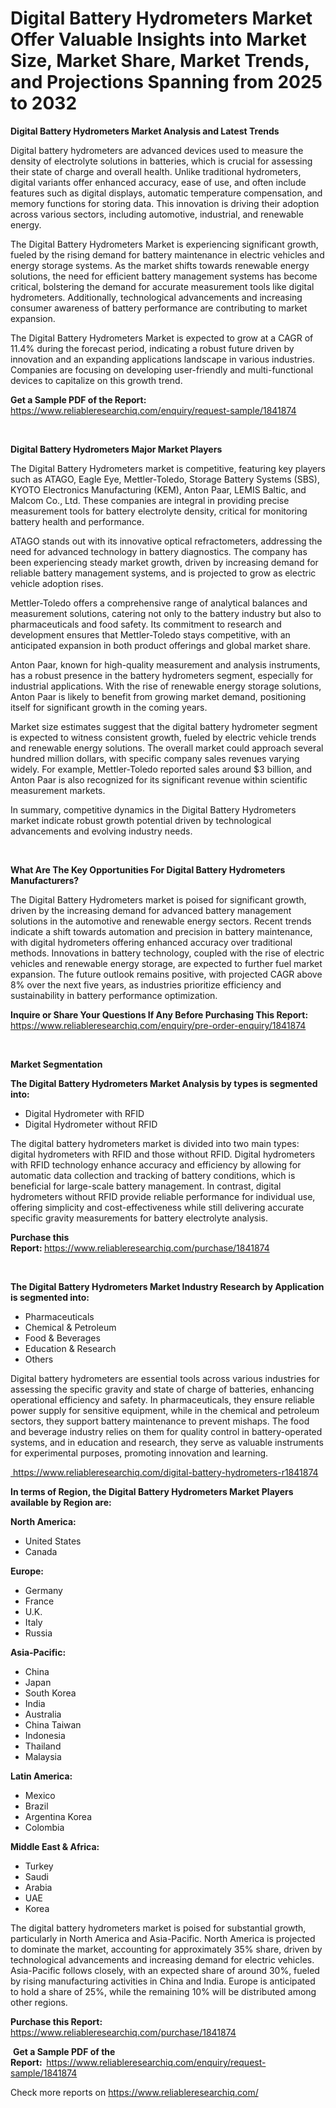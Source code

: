 <p><h1>Digital Battery Hydrometers Market Offer Valuable Insights into Market Size, Market Share, Market Trends, and Projections Spanning from 2025 to 2032</h1></p><p><strong>Digital Battery Hydrometers Market Analysis and Latest Trends</strong></p>
<p><p>Digital battery hydrometers are advanced devices used to measure the density of electrolyte solutions in batteries, which is crucial for assessing their state of charge and overall health. Unlike traditional hydrometers, digital variants offer enhanced accuracy, ease of use, and often include features such as digital displays, automatic temperature compensation, and memory functions for storing data. This innovation is driving their adoption across various sectors, including automotive, industrial, and renewable energy.</p><p>The Digital Battery Hydrometers Market is experiencing significant growth, fueled by the rising demand for battery maintenance in electric vehicles and energy storage systems. As the market shifts towards renewable energy solutions, the need for efficient battery management systems has become critical, bolstering the demand for accurate measurement tools like digital hydrometers. Additionally, technological advancements and increasing consumer awareness of battery performance are contributing to market expansion. </p><p>The Digital Battery Hydrometers Market is expected to grow at a CAGR of 11.4% during the forecast period, indicating a robust future driven by innovation and an expanding applications landscape in various industries. Companies are focusing on developing user-friendly and multi-functional devices to capitalize on this growth trend.</p></p>
<p><strong>Get a Sample PDF of the Report:&nbsp;</strong> <a href="https://www.reliableresearchiq.com/enquiry/request-sample/1841874?utm_campaign=2843&utm_medium=2&utm_source=Github&utm_content=ia&utm_term=26032025&utm_id=digital-battery-hydrometers">https://www.reliableresearchiq.com/enquiry/request-sample/1841874</a></p>
<p>&nbsp;</p>
<p><strong>Digital Battery Hydrometers Major Market Players</strong></p>
<p><p>The Digital Battery Hydrometers market is competitive, featuring key players such as ATAGO, Eagle Eye, Mettler-Toledo, Storage Battery Systems (SBS), KYOTO Electronics Manufacturing (KEM), Anton Paar, LEMIS Baltic, and Malcom Co., Ltd. These companies are integral in providing precise measurement tools for battery electrolyte density, critical for monitoring battery health and performance.</p><p>ATAGO stands out with its innovative optical refractometers, addressing the need for advanced technology in battery diagnostics. The company has been experiencing steady market growth, driven by increasing demand for reliable battery management systems, and is projected to grow as electric vehicle adoption rises.</p><p>Mettler-Toledo offers a comprehensive range of analytical balances and measurement solutions, catering not only to the battery industry but also to pharmaceuticals and food safety. Its commitment to research and development ensures that Mettler-Toledo stays competitive, with an anticipated expansion in both product offerings and global market share.</p><p>Anton Paar, known for high-quality measurement and analysis instruments, has a robust presence in the battery hydrometers segment, especially for industrial applications. With the rise of renewable energy storage solutions, Anton Paar is likely to benefit from growing market demand, positioning itself for significant growth in the coming years.</p><p>Market size estimates suggest that the digital battery hydrometer segment is expected to witness consistent growth, fueled by electric vehicle trends and renewable energy solutions. The overall market could approach several hundred million dollars, with specific company sales revenues varying widely. For example, Mettler-Toledo reported sales around $3 billion, and Anton Paar is also recognized for its significant revenue within scientific measurement markets.</p><p>In summary, competitive dynamics in the Digital Battery Hydrometers market indicate robust growth potential driven by technological advancements and evolving industry needs.</p></p>
<p>&nbsp;</p>
<p><strong>What Are The Key Opportunities For Digital Battery Hydrometers Manufacturers?</strong></p>
<p><p>The Digital Battery Hydrometers market is poised for significant growth, driven by the increasing demand for advanced battery management solutions in the automotive and renewable energy sectors. Recent trends indicate a shift towards automation and precision in battery maintenance, with digital hydrometers offering enhanced accuracy over traditional methods. Innovations in battery technology, coupled with the rise of electric vehicles and renewable energy storage, are expected to further fuel market expansion. The future outlook remains positive, with projected CAGR above 8% over the next five years, as industries prioritize efficiency and sustainability in battery performance optimization.</p></p>
<p><strong>Inquire or Share Your Questions If Any Before Purchasing This Report:</strong> <a href="https://www.reliableresearchiq.com/enquiry/pre-order-enquiry/1841874?utm_campaign=2843&utm_medium=2&utm_source=Github&utm_content=ia&utm_term=26032025&utm_id=digital-battery-hydrometers">https://www.reliableresearchiq.com/enquiry/pre-order-enquiry/1841874</a></p>
<p>&nbsp;</p>
<p><strong>Market Segmentation</strong></p>
<p><strong>The Digital Battery Hydrometers Market Analysis by types is segmented into:</strong></p>
<p><ul><li>Digital Hydrometer with RFID</li><li>Digital Hydrometer without RFID</li></ul></p>
<p><p>The digital battery hydrometers market is divided into two main types: digital hydrometers with RFID and those without RFID. Digital hydrometers with RFID technology enhance accuracy and efficiency by allowing for automatic data collection and tracking of battery conditions, which is beneficial for large-scale battery management. In contrast, digital hydrometers without RFID provide reliable performance for individual use, offering simplicity and cost-effectiveness while still delivering accurate specific gravity measurements for battery electrolyte analysis.</p></p>
<p><strong>Purchase this Report:&nbsp;</strong><a href="https://www.reliableresearchiq.com/purchase/1841874?utm_campaign=2843&utm_medium=2&utm_source=Github&utm_content=ia&utm_term=26032025&utm_id=digital-battery-hydrometers">https://www.reliableresearchiq.com/purchase/1841874</a></p>
<p>&nbsp;</p>
<p><strong>The Digital Battery Hydrometers Market Industry Research by Application is segmented into:</strong></p>
<p><ul><li>Pharmaceuticals</li><li>Chemical & Petroleum</li><li>Food & Beverages</li><li>Education & Research</li><li>Others</li></ul></p>
<p><p>Digital battery hydrometers are essential tools across various industries for assessing the specific gravity and state of charge of batteries, enhancing operational efficiency and safety. In pharmaceuticals, they ensure reliable power supply for sensitive equipment, while in the chemical and petroleum sectors, they support battery maintenance to prevent mishaps. The food and beverage industry relies on them for quality control in battery-operated systems, and in education and research, they serve as valuable instruments for experimental purposes, promoting innovation and learning.</p></p>
<p><a href="https://www.reliableresearchiq.com/digital-battery-hydrometers-r1841874?utm_campaign=2843&utm_medium=2&utm_source=Github&utm_content=ia&utm_term=26032025&utm_id=digital-battery-hydrometers">&nbsp;https://www.reliableresearchiq.com/digital-battery-hydrometers-r1841874</a></p>
<p><strong>In terms of Region, the Digital Battery Hydrometers Market Players available by Region are:</strong></p>
<p>
    <p> <strong> North America: </strong>
        <ul>
            <li>United States</li>
            <li>Canada</li>
        </ul>
        </p> 
    <p> <strong> Europe: </strong>
        <ul>
            <li>Germany</li>
            <li>France</li>
            <li>U.K.</li>
            <li>Italy</li>
            <li>Russia</li>
        </ul>
        </p> 
    <p> <strong> Asia-Pacific: </strong>
        <ul>
            <li>China</li>
            <li>Japan</li>
            <li>South Korea</li>
            <li>India</li>
            <li>Australia</li>
            <li>China Taiwan</li>
            <li>Indonesia</li>
            <li>Thailand</li>
            <li>Malaysia</li>
        </ul>
        </p> 
    <p> <strong> Latin America: </strong>
        <ul>
            <li>Mexico</li>
            <li>Brazil</li>
            <li>Argentina Korea</li>
            <li>Colombia</li>
        </ul>
        </p> 
    <p> <strong> Middle East & Africa: </strong>
        <ul>
            <li>Turkey</li>
            <li>Saudi</li>
            <li>Arabia</li>
            <li>UAE</li>
            <li>Korea</li>
        </ul>
    </p>
    </p>
<p><p>The digital battery hydrometers market is poised for substantial growth, particularly in North America and Asia-Pacific. North America is projected to dominate the market, accounting for approximately 35% share, driven by technological advancements and increasing demand for electric vehicles. Asia-Pacific follows closely, with an expected share of around 30%, fueled by rising manufacturing activities in China and India. Europe is anticipated to hold a share of 25%, while the remaining 10% will be distributed among other regions.</p></p>
<p><strong>Purchase this Report: </strong><a href="https://www.reliableresearchiq.com/purchase/1841874?utm_campaign=2843&utm_medium=2&utm_source=Github&utm_content=ia&utm_term=26032025&utm_id=digital-battery-hydrometers">https://www.reliableresearchiq.com/purchase/1841874</a></p>
<p>&nbsp;<strong>Get a Sample PDF of the Report:&nbsp;&nbsp;</strong><a href="https://www.reliableresearchiq.com/enquiry/request-sample/1841874?utm_campaign=2843&utm_medium=2&utm_source=Github&utm_content=ia&utm_term=26032025&utm_id=digital-battery-hydrometers">https://www.reliableresearchiq.com/enquiry/request-sample/1841874</a></p>
<p><strong></strong></p>
<p>Check more reports on <a href="https://www.reliableresearchiq.com/?utm_campaign=2843&utm_medium=2&utm_source=Github&utm_content=ia&utm_term=26032025&utm_id=digital-battery-hydrometers">https://www.reliableresearchiq.com/</a></p>